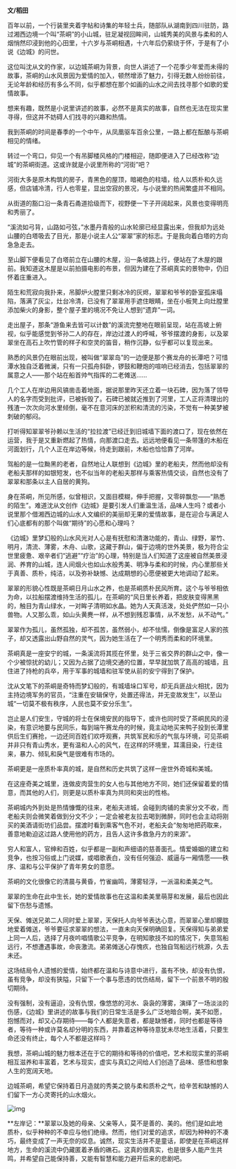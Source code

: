 **文/稻田**

百年以前，一个行装里夹着字帖和诗集的年轻士兵，随部队从湖南到四川驻防，路过湘西边境一个叫“茶峒”的小山城，驻足凝视回眸间，山城秀美的风景与柔和的人烟悄然印浸到他的心田里，十六岁与茶峒相遇，十六年后仍萦绕于怀，于是有了小说《边城》的问世。

这位叫沈从文的作家，以边城茶峒为背景，向世人讲述了一个花季少年爱而未得的故事，茶峒的山水风景因为爱情的加入，顿然增添了魅力，引得无数人纷纷前往，无论年龄和经历有多么不同，似乎都想在那个如画的山水之间去找寻那个如歌的爱情故事。

想来有趣，既然是小说里讲述的故事，必然不是真实的故事，自然也无法在现实里寻得，但这并不妨碍人们找寻的兴趣和热情。

我到茶峒的时间是春季的一个中午，从凤凰驱车百余公里，一路上都在酝酿与茶峒相见的情绪。

转过一个弯口，仰见一个有吊脚楼风格的门楼相迎，随即便进入了已经改称“边城”的茶峒街道。这或许就是小说里所称的“河街”吧？

河街大多是原木构筑的房子，青黑色的屋顶，暗褐色的柱墙，给人以质朴和久远感，但店铺冷清，行人也零星，显出空寂的景况，与小说里的热闹繁盛并不相同。

从街道的豁口沿一条青石甬道拾级而下，视野便一下子开阔起来，风景也变得明亮和秀丽了。

“溪流如弓背，山路如弓弦，”水墨丹青般的山水轮廓已经显露出来，但我却为远处山腰的白塔吸去了目光，那是小说主人公“翠翠”家的标志。于是我向着白塔的方向急急走去。

至山脚下便看见了白塔前立在山腰的木屋，沿一条坡路上行，便站在了木屋的跟前。我知道这木屋是以前拍摄电影的布景，但因为建在了茶峒真实的景物中，仍旧怀着庄重进入。

陌生和荒寂向我扑来，吊脚炉火膛里只剩冰冷的灰烬，翠翠和爷爷的卧室孤床塌陷，落满了灰尘，灶台冷清，已没有了翠翠用手遮住眼睛，坐在小板凳上向灶膛里添加柴火的身影，整个屋子里的境况不免让人想到“遗弃”一词。

走出屋子，那条“游鱼来去皆可以计数”的溪流完整地在眼前呈现，站在高坡上俯视，似乎能感觉到爷孙二人的存在，岸边过渡人的呼喊，爷爷摆渡的身影，以及翠翠坐在高石上吹竹管的样子和空灵的笛音，稍作沉静，似乎都可以复现出来。

熟悉的风景仍在眼前出现，被叫做“翠翠岛”的一边便是那个赛龙舟的长潭吧？可惜潭水独自泛着微澜，只有一只孤舟斜卧，锣鼓和鞭炮的喧响已经消去，包括翠翠的属意之人——那个站在船首帅气指挥的二老傩送……

几个工人在岸边用风镐凿击着地面，据说那里昨天还立着一块石碑，因为落了领导人的名字而受到批评，已被拆毁了。石碑已被就近推到了河里，工人正将清理出的残渣一次次向河水里倾倒，毫不在意河床的淤积和清流的污染，不觉有一种美梦被刺破的郁闷。

打听得知翠翠爷孙赖以生活的“拉拉渡”已经迁到旧城墙下面的渡口了，现在依然在运营，我于是又重新燃起了热情，向那渡口走去。远远地便看见一条带篷的木船在河面划行，几个人正在岸边等候，待走到跟前，木船也恰恰靠了河岸。

驾船的是一位黝黑的老者，自然地让人联想到《边城》里的老船夫，然而他却没有老船夫那样的如银短发，也不似当年的老船夫那样与乘客热情交谈，自然也没有了翠翠和那条以主人自居的黄狗。

身在茶峒，所见所感，似曾相识，又面目模糊，伸手把握，又零碎飘忽——“熟悉的陌生”。难道沈从文创作《边城》是要引发人们重温生活，品味人生吗？或者小说里那个借湘西边城的山水人文编织的美丽却无果的爱情故事，是在迎合与满足人们心底都有的那个叫做“期待”的心愿和心理吗？

《边城》里梦幻般的山水风光对人心是有抚慰和清澈功能的，青山、绿野，翠竹、明月，清流、薄雾，木舟、山歌，这藏于群山，偏于边境的世外美景，极为符合尘世里疲惫、艰辛者们“逃避”“疗治”的心理，特别是当人们知道了这座被自然美景浸润、养育的山城，连人间烟火也如山水般秀美、明净与柔和的时候，内心里那些关于真善、质朴，纯洁，以及弥补缺憾、达成期想的心愿便被更大地调动了起来。

翠翠的形貌心性既是茶峒日月山水之养，也是茶峒质朴民风所育。这个与爷爷相依为命，以拉船摆渡维持生活的孤儿，在茶峒的“风日里长养着，把皮肤变得黑黑的，触目为青山绿水，一对眸子清明如水晶。她为人天真活泼，处处俨然如一只小兽物。人又那么乖，如山头黄麂一样，从不想到残忍事情，从不发愁，从不动气。”

翠翠作为孤儿，虽然孤独，却不孤苦，虽然弱小，却不怯懦，倒像是富足人家的孩子，却又透露出山野自然的灵气，因为她生活在了一个明秀而柔和的环境里。

茶峒真是一座安宁的城，一条溪流将其揽在怀里，处于三省交界的群山之中，像一个少被惊扰的幼儿；又因为占据了边境交通的位置，早早就加筑了高高的城墙，且住进了持枪的兵卒，用于军事的城墙和驻军使从前的安宁得到了保护。

沈从文笔下的茶峒是奇特而梦幻般的，有城墙垛口军号，却无兵匪战火相扰，因为主持边境军务的官员，“注重在安辑保守，处置还得法，并无变故发生”，以至山城“一切莫不极有秩序，人民也莫不安分乐生”。

岂止是人们安生，守城的将士在保境安民的指导下，或许也同时受了茶峒民风的浸染，有意识地要与民同乐，每到端午赛龙舟的时候，竟主动地买来鸭子投到长潭里供后生们赛抢，一边还同百姓们欢呼观赛，共筑军民和乐的气氛与环境，可见茶峒并非只有青山秀水，更有温和人心的风气，在这样的环境里，耳濡目染，行走往来，暴力、倾轧和戾气是很难有市场的。

茶峒更是一座质朴率真的城，是自然和历史共筑了这样一座世外奇城和美城。

在这座奇美之城里，连做皮肉营生的女人也与其他地方不同，她们还保留着爱的情意，而其他的人们，则更是以质朴率真为共同和突出的性格。

茶峒城内外到处是热情慷慨的往来，老船夫进城，会碰到肉铺的卖家分文不收，而老船夫则会微笑着做到分文不少；一定会被老友拉去喝到微醉，同时也会主动将刚买的美酒请街坊们品尝。摆渡时看到乘客气色不对，老船夫会“匆匆地把药取来，善意地勒迫这过路人使用他的药方，且告人这许多救急丹方的来源”。

穷人和富人，官绅和百姓，似乎都是一副和声细语的慈善面孔。情爱婚姻的建立和竞争，也按习俗或上门说媒，或唱歌表白，没有任何强迫、威逼与一厢情愿——秩序、温和与公平保护了青年男女的意愿。

茶峒的文化很像它的清晨与黄昏，竹雀幽鸣，薄雾轻浮，一派温和柔美之气。

翠翠的生命在此中生长，她的爱情故事也在这温和柔美里萌芽和发展，最后也因此留下伤愁与遗憾。

天保、傩送兄弟二人同时爱上翠翠，天保托人向爷爷表达心意，而翠翠心里却朦胧地爱着傩送，爷爷要征求翠翠的想法，一直未向天保明确回复。天保得知与弟弟爱上同一人后，选择了月夜吟唱情歌公平竞争，在明知歌技不如的情况下，失意驾船远行，不想遭遇事故，命丧激流。弟弟傩送心存愧疚，也独自驾船远行桃源，久去未还。

这场结局令人遗憾的爱情，始终都在温和与诗意中进行，虽有不快，却没有仇恨，虽有竞争，却没有狭隘，只留下一个事与愿违的忧伤结局，留下一个前景不明的殷切期待。

没有强制，没有逼迫，没有仇恨，像悠悠的河水、袅袅的薄雾，演绎了一场淡淡的伤感，《边城》里讲述的故事与我们的日常生活是多么广泛地暗合啊，美不如愿，抱憾而对，却又心存期待——每个人都是失意者，都是缺憾者，同时也都是等待者，等待一种或许莫名却分明的东西，并靠着这种等待意犹未尽地生活着，只要生命还没有终止，每个人不都是这样吗？

我想，茶峒山城的魅力根本还在于它的期待和等待的价值吧，艺术和现实里的茶峒相互滋养和丰富着，艺术与现实，虚实与真幻之间给人们创造了品味、感悟和想象人生的宽阔天地。

边城茶峒，希望它保持着日月造就的秀美之貌与柔和质朴之气，给辛苦和缺憾的人们留下一方心灵寄托的山水烟火。

![img](http://www.zreading.cn/wp-content/uploads/2021/05/2021-05-21_194126.jpg)

**左岸记：**翠翠以及她的母亲、父亲等人，莫不是善的、美的。他们是如此地质朴，似乎种种的不幸应与他们绝缘。然而，他们对爱的追求，却因为种种的不凑巧，最终变成了一声无奈的叹息。诚然，现实生活并不是童话，即使是在茶峒这样地方，生命的溪流中仍藏匿着矛盾的礁石。这真的很真实，也是很多人能产生共鸣，并希望自己能保持善，又能有智慧和能力避开后来的悲剧吧。